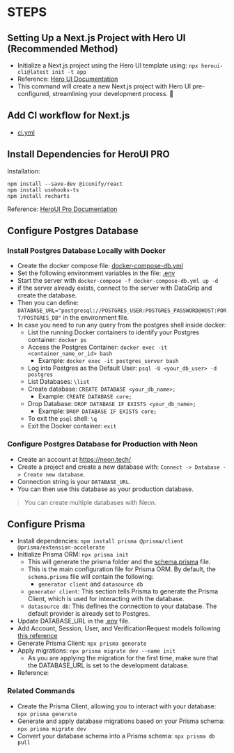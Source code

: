 # STEPS

## Setting Up a Next.js Project with Hero UI (Recommended Method)

* Initialize a Next.js project using the Hero UI template using: `npx heroui-cli@latest init -t app`
* Reference: [Hero UI Documentation](https://www.heroui.com/docs/frameworks/nextjs#heroui-cli-recommended)
* This command will create a new Next.js project with Hero UI pre-configured, streamlining your development process. 🚀

## Add CI workflow for Next.js

* [ci.yml](../.github/workflows/ci.yml)

## Install Dependencies for HeroUI PRO

Installation:

```shell
npm install --save-dev @iconify/react
npm install usehooks-ts
npm install recharts
```

Reference: [HeroUI Pro Documentation](https://www.heroui.pro/documentation)

## Configure Postgres Database

### Install Postgres Database Locally with Docker

* Create the docker compose file: [docker-compose-db.yml](../docker-compose-db.yml)
* Set the following environment variables in the file: [.env](../.env)
* Start the server with `docker-compose -f docker-compose-db.yml up -d`
* if the server already exists, connect to the server with DataGrip and create the database.
* Then you can define: `DATABASE_URL="postgresql://POSTGRES_USER:POSTGRES_PASSWORD@HOST:PORT/POSTGRES_DB"` in the environment file.
* In case you need to run any query from the postgres shell inside docker:
  * List the running Docker containers to identify your Postgres container: `docker ps`
  * Access the Postgres Container: `docker exec -it <container_name_or_id> bash`
    * Example: `docker exec -it postgres_server bash`
  * Log into Postgres as the Default User: `psql -U <your_db_user> -d postgres`
  * List Databases: `\list`
  * Create database: `CREATE DATABASE <your_db_name>;`
    * Example: `CREATE DATABASE core;`
  * Drop Database: `DROP DATABASE IF EXISTS <your_db_name>;`
    * Example: `DROP DATABASE IF EXISTS core;`
  * To exit the `psql` shell: `\q`
  * Exit the Docker container: `exit`

### Configure Postgres Database for Production with Neon

* Create an account at https://neon.tech/
* Create a project and create a new database with: `Connect -> Database -> Create new database`.
* Connection string is your `DATABASE_URL`.
* You can then use this database as your production database.

> You can create multiple databases with Neon.

## Configure Prisma

* Install dependencies: `npm install prisma @prisma/client @prisma/extension-accelerate`
* Initialize Prisma ORM: `npx prisma init`
  * This will generate the prisma folder and the [schema.prisma](../prisma/schema.prisma) file.
  * This is the main configuration file for Prisma ORM. By default, the `schema.prisma` file will contain the following:
    * `generator client` and `datasource db`
  * `generator client`: This section tells Prisma to generate the Prisma Client, which is used for interacting with the database.
  * `datasource db`: This defines the connection to your database. The default provider is already set to Postgres.
* Update DATABASE_URL in the [.env](../.env) file.
* Add Account, Session, User, and VerificationRequest models following [this reference](https://next-auth.js.org/v3/adapters/prisma#setup)
* Generate Prisma Client: `npx prisma generate`
* Apply migrations: `npx prisma migrate dev --name init`
  * As you are applying the migration for the first time, make sure that the DATABASE_URL is set to the development database.
* Reference: 

### Related Commands

* Create the Prisma Client, allowing you to interact with your database: `npx prisma generate`
* Generate and apply database migrations based on your Prisma schema: `npx prisma migrate dev`
* Convert your database schema into a Prisma schema: `npx prisma db pull`
